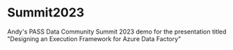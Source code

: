 # Summit2023
Andy's PASS Data Community Summit 2023 demo for the presentation titled "Designing an Execution Framework for Azure Data Factory"

